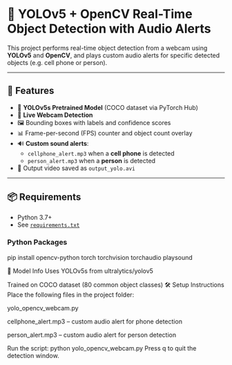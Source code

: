 # 🎯 YOLOv5 + OpenCV Real-Time Object Detection with Audio Alerts

This project performs real-time object detection from a webcam using **YOLOv5** and **OpenCV**, and plays custom audio alerts for specific detected objects (e.g. cell phone or person).

---

## 🚀 Features

- 🧠 **YOLOv5s Pretrained Model** (COCO dataset via PyTorch Hub)
- 🎥 **Live Webcam Detection**
- 🖼️ Bounding boxes with labels and confidence scores
- 📊 Frame-per-second (FPS) counter and object count overlay
- 🔊 **Custom sound alerts**:
  - `cellphone_alert.mp3` when a **cell phone** is detected
  - `person_alert.mp3` when a **person** is detected
- 💾 Output video saved as `output_yolo.avi`

---

## 📦 Requirements

- Python 3.7+
- See [`requirements.txt`](./requirements.txt)

### Python Packages

pip install opencv-python torch torchvision torchaudio playsound

🧠 Model Info
Uses YOLOv5s from ultralytics/yolov5

Trained on COCO dataset (80 common object classes)
🛠️ Setup Instructions
Place the following files in the project folder:

yolo_opencv_webcam.py

cellphone_alert.mp3 – custom audio alert for phone detection

person_alert.mp3 – custom audio alert for person detection

Run the script:
python yolo_opencv_webcam.py
Press q to quit the detection window.
